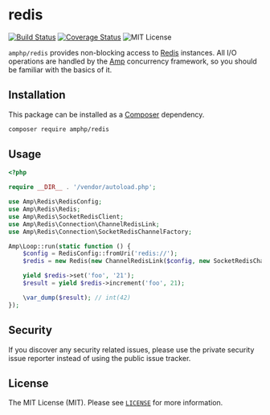 # redis

[![Build Status](https://img.shields.io/travis/amphp/redis/master.svg?style=flat-square)](https://travis-ci.org/amphp/redis)
[![Coverage Status](https://img.shields.io/coveralls/amphp/redis/master.svg?style=flat-square)](https://coveralls.io/github/amphp/redis?branch=master)
![MIT License](https://img.shields.io/badge/license-MIT-blue.svg?style=flat-square)

`amphp/redis` provides non-blocking access to [Redis](http://redis.io) instances.
All I/O operations are handled by the [Amp](https://github.com/amphp/amp) concurrency framework, so you should be familiar with the basics of it.

## Installation

This package can be installed as a [Composer](https://getcomposer.org/) dependency.

```bash
composer require amphp/redis
```

## Usage

```php
<?php

require __DIR__ . '/vendor/autoload.php';

use Amp\Redis\RedisConfig;
use Amp\Redis\Redis;
use Amp\Redis\SocketRedisClient;
use Amp\Redis\Connection\ChannelRedisLink;
use Amp\Redis\Connection\SocketRedisChannelFactory;

Amp\Loop::run(static function () {
    $config = RedisConfig::fromUri('redis://');
    $redis = new Redis(new ChannelRedisLink($config, new SocketRedisChannelFactory($config)));

    yield $redis->set('foo', '21');
    $result = yield $redis->increment('foo', 21);

    \var_dump($result); // int(42)
});
```

## Security

If you discover any security related issues, please use the private security issue reporter instead of using the public issue tracker.

## License

The MIT License (MIT). Please see [`LICENSE`](./LICENSE) for more information.
